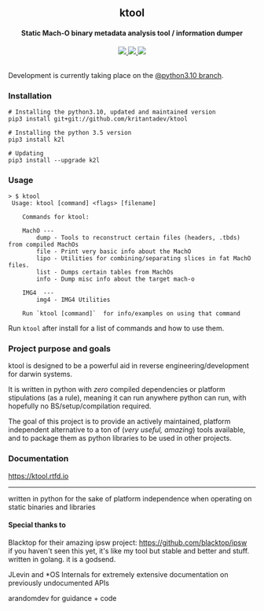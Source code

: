 <h2 align="center">
  ktool
</h2>
<h4 align="center">
Static Mach-O binary metadata analysis tool / information dumper
</h4>
<p align="center">
  <a href="https://github.com/kritantadev/ktool/actions/workflows/tests.yml">
    <image src="https://github.com/kritantadev/ktool/actions/workflows/tests.yml/badge.svg">
  </a>
  <a href="https://ktool.rtfd.io">
    <image src="https://readthedocs.org/projects/ktool/badge/?version=latest">
  </a>
  <a href="https://pypi.org/project/k2l/">
    <image src="https://pypip.in/v/k2l/badge.svg">
  </a>
    <br>
    <br>
</p>
    
Development is currently taking place on the [@python3.10 branch](https://github.com/KritantaDev/ktool/tree/python3.10). 

### Installation

```shell
# Installing the python3.10, updated and maintained version
pip3 install git+git://github.com/kritantadev/ktool

# Installing the python 3.5 version
pip3 install k2l

# Updating
pip3 install --upgrade k2l
```

### Usage 

```
> $ ktool
 Usage: ktool [command] <flags> [filename]

    Commands for ktool:

    MachO ---
        dump - Tools to reconstruct certain files (headers, .tbds) from compiled MachOs
        file - Print very basic info about the MachO
        lipo - Utilities for combining/separating slices in fat MachO files.
        list - Dumps certain tables from MachOs
        info - Dump misc info about the target mach-o

    IMG4  ---
        img4 - IMG4 Utilities

    Run `ktool [command]`  for info/examples on using that command
```


Run `ktool` after install for a list of commands and how to use them.

### Project purpose and goals

ktool is designed to be a powerful aid in reverse engineering/development for darwin systems.

It is written in python with *zero* compiled dependencies or platform stipulations (as a rule), meaning it can run anywhere python can run, with hopefully no BS/setup/compilation required.

The goal of this project is to provide an actively maintained, platform independent alternative to a ton of (*very useful, amazing*) tools available, and to package them as python libraries to be used in other projects.

### Documentation

https://ktool.rtfd.io

---

written in python for the sake of platform independence when operating on static binaries and libraries

#### Special thanks to

Blacktop for their amazing ipsw project: https://github.com/blacktop/ipsw  
if you haven't seen this yet, it's like my tool but stable and better and stuff. written in golang. it is a godsend.

JLevin and *OS Internals for extremely extensive documentation on previously undocumented APIs 

arandomdev for guidance + code
